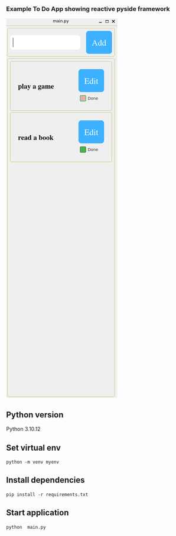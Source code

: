 ### Example To Do App showing reactive pyside framework

![Alt text](./todo_example.png?raw=true "ToDo App Screenshot")

## Python version

Python 3.10.12

## Set virtual env

```console
python -m venv myenv
```
## Install dependencies

```console
pip install -r requirements.txt
```

## Start application

```console
python  main.py
```



